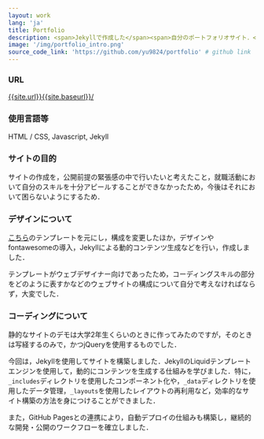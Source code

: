 ```yaml
---
layout: work
lang: 'ja'
title: Portfolio
description: <span>Jekyllで作成した</span><span>自分のポートフォリオサイト．</span>
image: '/img/portfolio_intro.png'
source_code_link: 'https://github.com/yu9824/portfolio' # github link
---
```


### URL
[{{site.url}}{{site.baseurl}}/]({{site.url}}{{site.baseurl}}/)

### 使用言語等
HTML / CSS, Javascript, Jekyll

### サイトの目的
サイトの作成を，公開前提の緊張感の中で行いたいと考えたこと，就職活動において自分のスキルを十分アピールすることができなかったため，今後はそれにおいて困らないようにするため．

### デザインについて
[こちら](https://webdesigner-go.com/template/portfolio-02/)のテンプレートを元にし，構成を変更したほか，デザインやfontawesomeの導入，Jekyllによる動的コンテンツ生成などを行い，作成しました．

テンプレートがウェブデザイナー向けであったため，コーディングスキルの部分をどのように表すかなどのウェブサイトの構成について自分で考えなければならず，大変でした．

### コーディングについて
静的なサイトのデモは大学2年生くらいのときに作ってみたのですが，そのときは写経するのみで，かつjQueryを使用するものでした．

今回は，Jekyllを使用してサイトを構築しました．JekyllのLiquidテンプレートエンジンを使用して，動的にコンテンツを生成する仕組みを学びました．特に，`_includes`ディレクトリを使用したコンポーネント化や，`_data`ディレクトリを使用したデータ管理，`_layouts`を使用したレイアウトの再利用など，効率的なサイト構築の方法を身につけることができました．

また，GitHub Pagesとの連携により，自動デプロイの仕組みも構築し，継続的な開発・公開のワークフローを確立しました．
